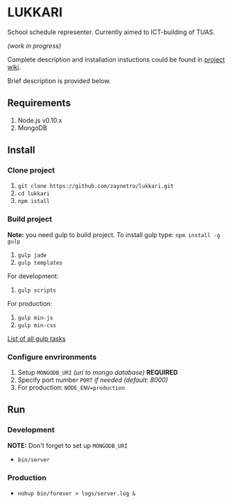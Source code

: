 # LUKKARI

School schedule representer. Currently aimed to ICT-building of TUAS.

*(work in progress)*

Complete description and installation instuctions could be found in [project wiki](https://github.com/zaynetro/lukkari/wiki).

Brief description is provided below.

## Requirements

1. Node.js v0.10.x
2. MongoDB


## Install

### Clone project

1. `git clone https://github.com/zaynetro/lukkari.git`
2. `cd lukkari`
3. `npm istall`

### Build project

**Note:** you need gulp to build project. To install gulp type: `npm install -g gulp`

1. `gulp jade`
2. `gulp templates`

For development:

1. `gulp scripts`

For production:

1. `gulp min-js`
2. `gulp min-css`

[List of all gulp tasks](https://github.com/zaynetro/lukkari/wiki/Gulp-tasks)

### Configure envrironments

1. Setup `MONGODB_URI` *(uri to mongo database)* **REQUIRED**
2. Specify port number `PORT` *if needed (default: 8000)*
3. For production: `NODE_ENV=production`


## Run

### Development

**NOTE:** Don't forget to set up `MONGODB_URI`

* `bin/server`

### Production

* `nohup bin/forever > logs/server.log &`
